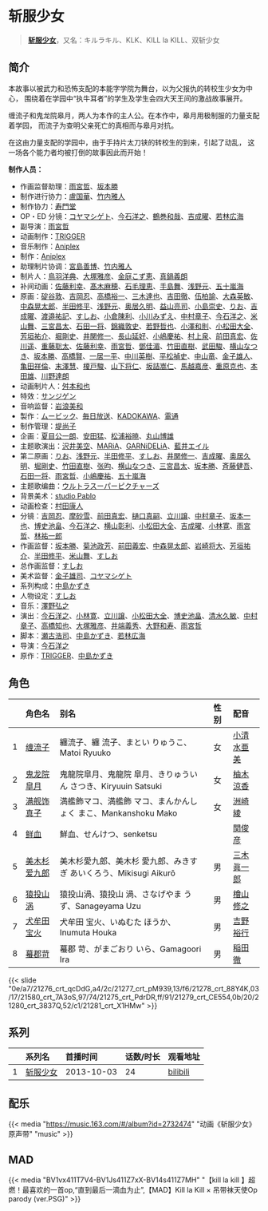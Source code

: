 # 斩服少女


> <u>**[斩服少女](https://bgm.tv/subject/72941)**</u>，又名：キルラキル、KLK、KILL la KILL、双斩少女

## 简介

本故事以被武力和恐怖支配的本能字学院为舞台，以为父报仇的转校生少女为中心， 围绕着在学园中“执牛耳者”的学生及学生会四大天王间的激战故事展开。

缠流子和鬼龙院皋月，两人为本作的主人公。在本作中，皋月用极制服的力量支配着学园， 而流子为查明父亲死亡的真相而与皋月对抗。

在这由力量支配的学园中，由于手持片太刀铗的转校生的到来，引起了动乱， 这一场各个能力者均被打倒的故事因此而开始！

**制作人员：**
- 作画监督助理：[雨宮哲](https://bgm.tv/person/12578)、[坂本勝](https://bgm.tv/person/26341)
- 制作进行协力：[盧国華](https://bgm.tv/person/55285)、[竹内雅人](https://bgm.tv/person/45455)
- 制作协力：[寿門堂](https://bgm.tv/person/33566)
- OP・ED 分镜：[コヤマシゲト](https://bgm.tv/person/11653)、[今石洋之](https://bgm.tv/person/1755)、[鶴巻和哉](https://bgm.tv/person/410)、[吉成曜](https://bgm.tv/person/9752)、[若林広海](https://bgm.tv/person/23641)
- 副导演：[雨宮哲](https://bgm.tv/person/12578)
- 动画制作：[TRIGGER](https://bgm.tv/person/8008)
- 音乐制作：[Aniplex](https://bgm.tv/person/645)
- 制作：[Aniplex](https://bgm.tv/person/645)
- 助理制片协调：[宮島善博](https://bgm.tv/person/25742)、[竹内雅人](https://bgm.tv/person/45455)
- 制片人：[鳥羽洋典](https://bgm.tv/person/39868)、[大塚雅彦](https://bgm.tv/person/760)、[金庭こず恵](https://bgm.tv/person/37800)、[真鍋義朗](https://bgm.tv/person/60162)
- 补间动画：[佐藤利幸](https://bgm.tv/person/3205)、[髙木麻穂](https://bgm.tv/person/41176)、[石毛理恵](https://bgm.tv/person/32898)、[手島舞](https://bgm.tv/person/34642)、[浅野元](https://bgm.tv/person/27867)、[五十嵐海](https://bgm.tv/person/21368)
- 原画：[碇谷敦](https://bgm.tv/person/12343)、[吉岡忍](https://bgm.tv/person/7379)、[高橋裕一](https://bgm.tv/person/3491)、[三木達也](https://bgm.tv/person/12237)、[吉田徹](https://bgm.tv/person/418)、[伍柏諭](https://bgm.tv/person/22689)、[大森英敏](https://bgm.tv/person/1144)、[中森晃太郎](https://bgm.tv/person/12886)、[半田修平](https://bgm.tv/person/14512)、[浅野元](https://bgm.tv/person/27867)、[奥居久明](https://bgm.tv/person/12885)、[益山亮司](https://bgm.tv/person/11783)、[小島崇史](https://bgm.tv/person/12524)、[りお](https://bgm.tv/person/21310)、[吉成曜](https://bgm.tv/person/9752)、[渡邉祐記](https://bgm.tv/person/14141)、[すしお](https://bgm.tv/person/2649)、[小倉陳利](https://bgm.tv/person/11403)、[小川みずえ](https://bgm.tv/person/42681)、[中村章子](https://bgm.tv/person/3310)、[今石洋之](https://bgm.tv/person/1755)、[米山舞](https://bgm.tv/person/12580)、[三宮昌太](https://bgm.tv/person/11346)、[石田一将](https://bgm.tv/person/25746)、[錦織敦史](https://bgm.tv/person/3223)、[若野哲也](https://bgm.tv/person/12786)、[小澤和則](https://bgm.tv/person/21362)、[小松田大全](https://bgm.tv/person/15478)、[芳垣祐介](https://bgm.tv/person/11388)、[堀剛史](https://bgm.tv/person/12189)、[井関修一](https://bgm.tv/person/19403)、[長山延好](https://bgm.tv/person/23680)、[小嶋慶祐](https://bgm.tv/person/12515)、[村上泉](https://bgm.tv/person/26527)、[前田真宏](https://bgm.tv/person/1105)、[佐川遥](https://bgm.tv/person/29529)、[重藤聡太](https://bgm.tv/person/55828)、[佐藤利幸](https://bgm.tv/person/3205)、[雨宮哲](https://bgm.tv/person/12578)、[鄧佳湄](https://bgm.tv/person/28643)、[竹田直樹](https://bgm.tv/person/16022)、[武田駿](https://bgm.tv/person/50761)、[横山なつき](https://bgm.tv/person/49768)、[坂本勝](https://bgm.tv/person/26341)、[高橋賢](https://bgm.tv/person/12196)、[一居一平](https://bgm.tv/person/19478)、[中川英樹](https://bgm.tv/person/21549)、[平松禎史](https://bgm.tv/person/1756)、[中山竜](https://bgm.tv/person/12606)、[金子雄人](https://bgm.tv/person/22286)、[亀田祥倫](https://bgm.tv/person/8611)、[末澤慧](https://bgm.tv/person/24562)、[榎戸駿](https://bgm.tv/person/19513)、[山下将仁](https://bgm.tv/person/11234)、[坂詰嵩仁](https://bgm.tv/person/18228)、[馬越嘉彦](https://bgm.tv/person/820)、[重原克也](https://bgm.tv/person/19376)、[本田雄](https://bgm.tv/person/1383)、[川野達朗](https://bgm.tv/person/12583)
- 动画制片人：[舛本和也](https://bgm.tv/person/27237)
- 特效：[サンジゲン](https://bgm.tv/person/7061)
- 音响监督：[岩浪美和](https://bgm.tv/person/231)
- 製作：[ムービック](https://bgm.tv/person/310)、[毎日放送](https://bgm.tv/person/2847)、[KADOKAWA](https://bgm.tv/person/19306)、[電通](https://bgm.tv/person/221)
- 制作管理：[堤尚子](https://bgm.tv/person/27300)
- 企画：[夏目公一朗](https://bgm.tv/person/3350)、[安田猛](https://bgm.tv/person/710)、[松浦裕暁](https://bgm.tv/person/399)、[丸山博雄](https://bgm.tv/person/5783)
- 主题歌演出：[沢井美空](https://bgm.tv/person/8201)、[MARiA](https://bgm.tv/person/11330)、[GARNiDELiA](https://bgm.tv/person/8021)、[藍井エイル](https://bgm.tv/person/7124)
- 第二原画：[りお](https://bgm.tv/person/21310)、[浅野元](https://bgm.tv/person/27867)、[半田修平](https://bgm.tv/person/14512)、[すしお](https://bgm.tv/person/2649)、[井関修一](https://bgm.tv/person/19403)、[吉成曜](https://bgm.tv/person/9752)、[奥居久明](https://bgm.tv/person/12885)、[堀剛史](https://bgm.tv/person/12189)、[竹田直樹](https://bgm.tv/person/16022)、[张昀](https://bgm.tv/person/50860)、[横山なつき](https://bgm.tv/person/49768)、[三宮昌太](https://bgm.tv/person/11346)、[坂本勝](https://bgm.tv/person/26341)、[斉藤健吾](https://bgm.tv/person/26482)、[石田一将](https://bgm.tv/person/25746)、[雨宮哲](https://bgm.tv/person/12578)、[小嶋慶祐](https://bgm.tv/person/12515)、[五十嵐海](https://bgm.tv/person/21368)
- 主题歌编曲：[ウルトラスーパーピクチャーズ](https://bgm.tv/person/12614)
- 背景美术：[studio Pablo](https://bgm.tv/person/18582)
- 动画检查：[村田康人](https://bgm.tv/person/12996)
- 分镜：[吉岡忍](https://bgm.tv/person/7379)、[摩砂雪](https://bgm.tv/person/254)、[前田真宏](https://bgm.tv/person/1105)、[樋口真嗣](https://bgm.tv/person/2150)、[立川譲](https://bgm.tv/person/12410)、[中村章子](https://bgm.tv/person/3310)、[坂本一也](https://bgm.tv/person/3419)、[博史池畠](https://bgm.tv/person/13170)、[今石洋之](https://bgm.tv/person/1755)、[横山彰利](https://bgm.tv/person/2886)、[小松田大全](https://bgm.tv/person/15478)、[吉成曜](https://bgm.tv/person/9752)、[小林寛](https://bgm.tv/person/13186)、[雨宮哲](https://bgm.tv/person/12578)、[林祐一郎](https://bgm.tv/person/14362)
- 作画监督：[坂本勝](https://bgm.tv/person/26341)、[菊池政芳](https://bgm.tv/person/33684)、[前田義宏](https://bgm.tv/person/25421)、[中森晃太郎](https://bgm.tv/person/12886)、[岩崎将大](https://bgm.tv/person/17845)、[芳垣祐介](https://bgm.tv/person/11388)、[半田修平](https://bgm.tv/person/14512)、[米山舞](https://bgm.tv/person/12580)、[すしお](https://bgm.tv/person/2649)
- 总作画监督：[すしお](https://bgm.tv/person/2649)
- 美术监督：[金子雄司](https://bgm.tv/person/11748)、[コヤマシゲト](https://bgm.tv/person/11653)
- 系列构成：[中島かずき](https://bgm.tv/person/1757)
- 人物设定：[すしお](https://bgm.tv/person/2649)
- 音乐：[澤野弘之](https://bgm.tv/person/3103)
- 演出：[今石洋之](https://bgm.tv/person/1755)、[小林寛](https://bgm.tv/person/13186)、[立川譲](https://bgm.tv/person/12410)、[小松田大全](https://bgm.tv/person/15478)、[博史池畠](https://bgm.tv/person/13170)、[清水久敏](https://bgm.tv/person/26331)、[中村章子](https://bgm.tv/person/3310)、[高橋知也](https://bgm.tv/person/18896)、[大塚雅彦](https://bgm.tv/person/760)、[井端義秀](https://bgm.tv/person/14831)、[大野和寿](https://bgm.tv/person/15330)、[雨宮哲](https://bgm.tv/person/12578)
- 脚本：[瀬古浩司](https://bgm.tv/person/15614)、[中島かずき](https://bgm.tv/person/1757)、[若林広海](https://bgm.tv/person/23641)
- 导演：[今石洋之](https://bgm.tv/person/1755)
- 原作：[TRIGGER](https://bgm.tv/person/8008)、[中島かずき](https://bgm.tv/person/1757)

## 角色

|     |   角色名   |   别名  | 性别 |  配音  |
|:--- |:------  |:----      |:---  |:--   |
| 1 | [缠流子](https://bgm.tv/character/21276) | 纏流子、纏 流子、まとい りゅうこ、Matoi Ryuuko | 女 | [小清水亜美](https://bgm.tv/person/4474) |
| 2 | [鬼龙院皐月](https://bgm.tv/character/21277) | 鬼龍院皐月、鬼龍院 皐月、きりゅういん さつき、Kiryuuin Satsuki | 女 | [柚木涼香](https://bgm.tv/person/4007) |
| 3 | [满舰饰真子](https://bgm.tv/character/21278) | 満艦飾マコ、満艦飾 マコ、まんかんしょく まこ、Mankanshoku Mako | 女 | [洲崎綾](https://bgm.tv/person/8403) |
| 4 | [鲜血](https://bgm.tv/character/21580) | 鮮血、せんけつ、senketsu |  | [関俊彦](https://bgm.tv/person/3854) |
| 5 | [美木杉爱九郎](https://bgm.tv/character/21275) | 美木杉愛九郎、美木杉 愛九郎、みきすぎ あいくろう、Mikisugi Aikurō | 男 | [三木眞一郎](https://bgm.tv/person/4101) |
| 6 | [猿投山涡](https://bgm.tv/character/21279) | 猿投山渦、猿投山 渦、さなげやま うず、Sanageyama Uzu | 男 | [檜山修之](https://bgm.tv/person/4105) |
| 7 | [犬牟田宝火](https://bgm.tv/character/21280) | 犬牟田 宝火、いぬむた ほうか、Inumuta Houka | 男 | [吉野裕行](https://bgm.tv/person/3955) |
| 8 | [蟇郡苛](https://bgm.tv/character/21281) | 蟇郡 苛、がまごおり いら、Gamagoori Ira | 男 | [稲田徹](https://bgm.tv/person/4373) |

{{< slide "0e/a7/21276_crt_qcDdG,a4/2c/21277_crt_pM939,13/f6/21278_crt_88Y4K,03/17/21580_crt_7A3oS,97/74/21275_crt_PdrDR,ff/91/21279_crt_CE554,0b/20/21280_crt_3837Q,52/c1/21281_crt_X1HMw" >}}

## 系列

|     |   系列名   |   首播时间  | 话数/时长  | 观看地址 |
|:---  |:------    |:----      |:---       |:---  |
| 1 |[斩服少女](https://bgm.tv/subject/72941)| 2013-10-03 | 24 | [bilibili](https://www.bilibili.com/bangumi/play/ep7911)  |

## 配乐

{{< media "https://music.163.com/#/album?id=2732474"
"动画《斩服少女》原声带" 
"music" >}}

## MAD

{{< media  "BV1vx411T7V4-BV1Js411Z7xX-BV14s411Z7MH"
"【kill la kill 】超燃！最喜欢的一首op,“直到最后一滴血为止”,【MAD】Kill la Kill × 吊带袜天使Op parody (ver.PSG)"  >}}

